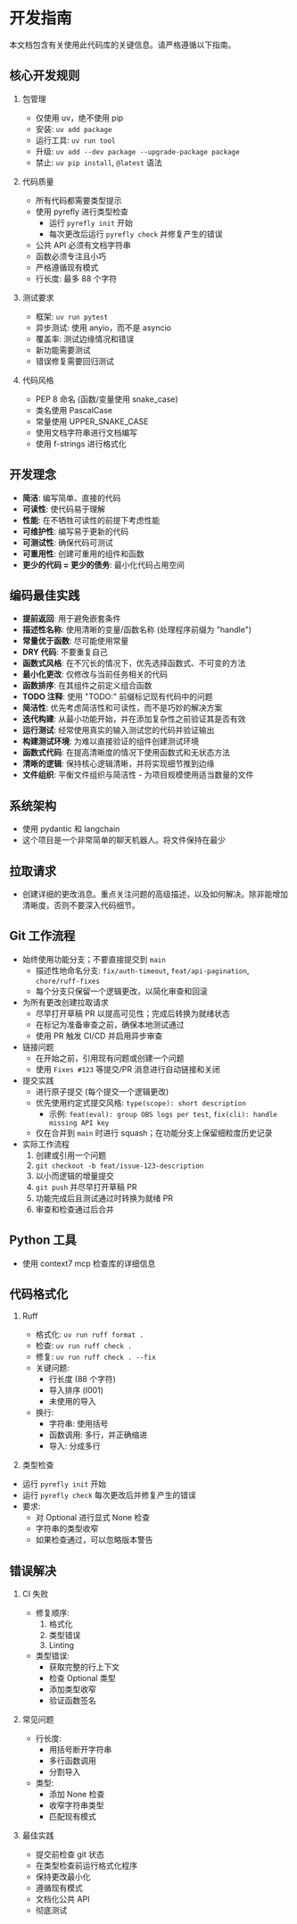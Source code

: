 # 开发指南

本文档包含有关使用此代码库的关键信息。请严格遵循以下指南。

## 核心开发规则

1. 包管理
   - 仅使用 uv，绝不使用 pip
   - 安装: `uv add package`
   - 运行工具: `uv run tool`
   - 升级: `uv add --dev package --upgrade-package package`
   - 禁止: `uv pip install`, `@latest` 语法

2. 代码质量
   - 所有代码都需要类型提示
   - 使用 pyrefly 进行类型检查
     - 运行 `pyrefly init` 开始
     - 每次更改后运行 `pyrefly check` 并修复产生的错误
   - 公共 API 必须有文档字符串
   - 函数必须专注且小巧
   - 严格遵循现有模式
   - 行长度: 最多 88 个字符

3. 测试要求
   - 框架: `uv run pytest`
   - 异步测试: 使用 anyio，而不是 asyncio
   - 覆盖率: 测试边缘情况和错误
   - 新功能需要测试
   - 错误修复需要回归测试

4. 代码风格
    - PEP 8 命名 (函数/变量使用 snake_case)
    - 类名使用 PascalCase
    - 常量使用 UPPER_SNAKE_CASE
    - 使用文档字符串进行文档编写
    - 使用 f-strings 进行格式化

## 开发理念

- **简洁**: 编写简单、直接的代码
- **可读性**: 使代码易于理解
- **性能**: 在不牺牲可读性的前提下考虑性能
- **可维护性**: 编写易于更新的代码
- **可测试性**: 确保代码可测试
- **可重用性**: 创建可重用的组件和函数
- **更少的代码 = 更少的债务**: 最小化代码占用空间

## 编码最佳实践

- **提前返回**: 用于避免嵌套条件
- **描述性名称**: 使用清晰的变量/函数名称 (处理程序前缀为 "handle")
- **常量优于函数**: 尽可能使用常量
- **DRY 代码**: 不要重复自己
- **函数式风格**: 在不冗长的情况下，优先选择函数式、不可变的方法
- **最小化更改**: 仅修改与当前任务相关的代码
- **函数排序**: 在其组件之前定义组合函数
- **TODO 注释**: 使用 "TODO:" 前缀标记现有代码中的问题
- **简洁性**: 优先考虑简洁性和可读性，而不是巧妙的解决方案
- **迭代构建**: 从最小功能开始，并在添加复杂性之前验证其是否有效
- **运行测试**: 经常使用真实的输入测试您的代码并验证输出
- **构建测试环境**: 为难以直接验证的组件创建测试环境
- **函数式代码**: 在提高清晰度的情况下使用函数式和无状态方法
- **清晰的逻辑**: 保持核心逻辑清晰，并将实现细节推到边缘
- **文件组织**: 平衡文件组织与简洁性 - 为项目规模使用适当数量的文件

## 系统架构

- 使用 pydantic 和 langchain
- 这个项目是一个非常简单的聊天机器人。将文件保持在最少



## 拉取请求

- 创建详细的更改消息。重点关注问题的高级描述，以及如何解决。除非能增加清晰度，否则不要深入代码细节。

## Git 工作流程

- 始终使用功能分支；不要直接提交到 `main`
  - 描述性地命名分支: `fix/auth-timeout`, `feat/api-pagination`, `chore/ruff-fixes`
  - 每个分支只保留一个逻辑更改，以简化审查和回滚
- 为所有更改创建拉取请求
  - 尽早打开草稿 PR 以提高可见性；完成后转换为就绪状态
  - 在标记为准备审查之前，确保本地测试通过
  - 使用 PR 触发 CI/CD 并启用异步审查
- 链接问题
  - 在开始之前，引用现有问题或创建一个问题
  - 使用 `Fixes #123` 等提交/PR 消息进行自动链接和关闭
- 提交实践
  - 进行原子提交 (每个提交一个逻辑更改)
  - 优先使用约定式提交风格: `type(scope): short description`
    - 示例: `feat(eval): group OBS logs per test`, `fix(cli): handle missing API key`
  - 仅在合并到 `main` 时进行 squash；在功能分支上保留细粒度历史记录
- 实际工作流程
  1. 创建或引用一个问题
  2. `git checkout -b feat/issue-123-description`
  3. 以小而逻辑的增量提交
  4. `git push` 并尽早打开草稿 PR
  5. 功能完成后且测试通过时转换为就绪 PR
  6. 审查和检查通过后合并

## Python 工具

- 使用 context7 mcp 检查库的详细信息

## 代码格式化

1. Ruff
   - 格式化: `uv run ruff format .`
   - 检查: `uv run ruff check .`
   - 修复: `uv run ruff check . --fix`
   - 关键问题:
     - 行长度 (88 个字符)
     - 导入排序 (I001)
     - 未使用的导入
   - 换行:
     - 字符串: 使用括号
     - 函数调用: 多行，并正确缩进
     - 导入: 分成多行

2. 类型检查
  - 运行 `pyrefly init` 开始
  - 运行 `pyrefly check` 每次更改后并修复产生的错误
   - 要求:
     - 对 Optional 进行显式 None 检查
     - 字符串的类型收窄
     - 如果检查通过，可以忽略版本警告


## 错误解决

1. CI 失败
   - 修复顺序:
     1. 格式化
     2. 类型错误
     3. Linting
   - 类型错误:
     - 获取完整的行上下文
     - 检查 Optional 类型
     - 添加类型收窄
     - 验证函数签名

2. 常见问题
   - 行长度:
     - 用括号断开字符串
     - 多行函数调用
     - 分割导入
   - 类型:
     - 添加 None 检查
     - 收窄字符串类型
     - 匹配现有模式

3. 最佳实践
   - 提交前检查 git 状态
   - 在类型检查前运行格式化程序
   - 保持更改最小化
   - 遵循现有模式
   - 文档化公共 API
   - 彻底测试
